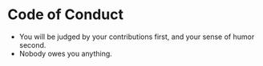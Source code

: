 # Code of Conduct

* You will be judged by your contributions first, and your sense of humor second.
* Nobody owes you anything.
